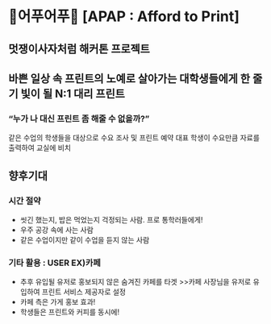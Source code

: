 # 🐤어푸어푸🐥 [APAP : Afford to Print]
## 멋쟁이사자처럼 해커톤 프로젝트

## 바쁜 일상 속 프린트의 노예로 살아가는 대학생들에게 한 줄기 빛이 될 N:1 대리 프린트
### “누가 나 대신 프린트 좀 해줄 수 없을까?”
같은 수업의 학생들을 대상으로 수요 조사 및 프린트 예약
대표 학생이 수요만큼 자료를 출력하여 교실에 비치

## 향후기대
### 시간 절약
- 씻긴 했는지, 밥은 먹었는지 걱정되는 사람. 프로 통학러들에게! 
- 우주 공강 속에 사는 사람
- 같은 수업이지만 같이 수업을 듣지 않는 사람

### 기타 활용 : USER EX)카페
- 추후 유입될 유저로 홍보되지 않은 숨겨진 카페를 타겟 >>카페 사장님을 유저로 유입하여 프린트 서비스 제공자로 설정 
- 카페 측은 가게 홍보 효과!
- 학생들은 프린트와 커피를 동시에!
